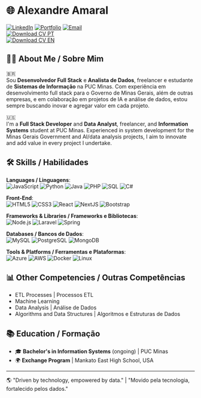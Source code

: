 # 🌐 Alexandre Amaral
[![LinkedIn](https://img.shields.io/badge/LinkedIn-blue?logo=linkedin&logoColor=white)](https://www.linkedin.com/in/alexandre-amaral-570976225/)
[![Portfolio](https://img.shields.io/badge/Portfolio-grey?logo=globe&logoColor=white)](https://alexandreamaral.framer.ai/)
[![Email](https://img.shields.io/badge/Email-D14836?logo=envelope&logoColor=white)](mailto:alexandre.samaral@protonmail.com)  
[![Download CV PT](https://img.shields.io/badge/CV_Português-grey?logo=download&logoColor=white)](Alexandre_Amaral_Resume.pdf)  
[![Download CV EN](https://img.shields.io/badge/CV_English-grey?logo=download&logoColor=white)](https://github.com/alexandre-amaral/cv/raw/main/Curriculo_Alexandre_Amaral.pdf)


## 👨‍💻 About Me / Sobre Mim
🇧🇷  
Sou **Desenvolvedor Full Stack** e **Analista de Dados**, freelancer e estudante de **Sistemas de Informação** na PUC Minas. Com experiência em desenvolvimento full stack para o Governo de Minas Gerais, além de outras empresas, e em colaboração em projetos de IA e análise de dados, estou sempre buscando inovar e agregar valor em cada projeto.

🇺🇸  
I'm a **Full Stack Developer** and **Data Analyst**, freelancer, and **Information Systems** student at PUC Minas. Experienced in system development for the Minas Gerais Government and AI/data analysis projects, I aim to innovate and add value in every project I undertake.

## 🛠️ Skills / Habilidades

**Languages / Linguagens**:  
![JavaScript](https://img.shields.io/badge/-JavaScript-F7DF1E?logo=javascript&logoColor=black) 
![Python](https://img.shields.io/badge/-Python-3776AB?logo=python&logoColor=white) 
![Java](https://img.shields.io/badge/-Java-007396?logo=java&logoColor=white) 
![PHP](https://img.shields.io/badge/-PHP-777BB4?logo=php&logoColor=white) 
![SQL](https://img.shields.io/badge/-SQL-4479A1?logo=mysql&logoColor=white) 
![C#](https://img.shields.io/badge/-C%23-239120?logo=c-sharp&logoColor=white)

**Front-End**:  
![HTML5](https://img.shields.io/badge/-HTML5-E34F26?logo=html5&logoColor=white) 
![CSS3](https://img.shields.io/badge/-CSS3-1572B6?logo=css3&logoColor=white) 
![React](https://img.shields.io/badge/-React-61DAFB?logo=react&logoColor=black) 
![NextJS](https://img.shields.io/badge/-Next.js-000000?logo=next-dot-js&logoColor=white) 
![Bootstrap](https://img.shields.io/badge/-Bootstrap-7952B3?logo=bootstrap&logoColor=white)

**Frameworks & Libraries / Frameworks e Bibliotecas**:  
![Node.js](https://img.shields.io/badge/-Node.js-339933?logo=node-dot-js&logoColor=white) 
![Laravel](https://img.shields.io/badge/-Laravel-FF2D20?logo=laravel&logoColor=white) 
![Spring](https://img.shields.io/badge/-Spring-6DB33F?logo=spring&logoColor=white)

**Databases / Bancos de Dados**:  
![MySQL](https://img.shields.io/badge/-MySQL-4479A1?logo=mysql&logoColor=white) 
![PostgreSQL](https://img.shields.io/badge/-PostgreSQL-336791?logo=postgresql&logoColor=white) 
![MongoDB](https://img.shields.io/badge/-MongoDB-47A248?logo=mongodb&logoColor=white)

**Tools & Platforms / Ferramentas e Plataformas**:  
![Azure](https://img.shields.io/badge/-Azure-0078D4?logo=microsoft-azure&logoColor=white) 
![AWS](https://img.shields.io/badge/-AWS-232F3E?logo=amazon-aws&logoColor=white) 
![Docker](https://img.shields.io/badge/-Docker-2496ED?logo=docker&logoColor=white) 
![Linux](https://img.shields.io/badge/-Linux-FCC624?logo=linux&logoColor=black)

## 📊 Other Competencies / Outras Competências
- ETL Processes | Processos ETL
- Machine Learning
- Data Analysis | Análise de Dados
- Algorithms and Data Structures | Algoritmos e Estruturas de Dados

## 📚 Education / Formação
- 🎓 **Bachelor's in Information Systems** (ongoing) | PUC Minas  
- 🌍 **Exchange Program** | Mankato East High School, USA

---

🌎 "Driven by technology, empowered by data." | "Movido pela tecnologia, fortalecido pelos dados."
